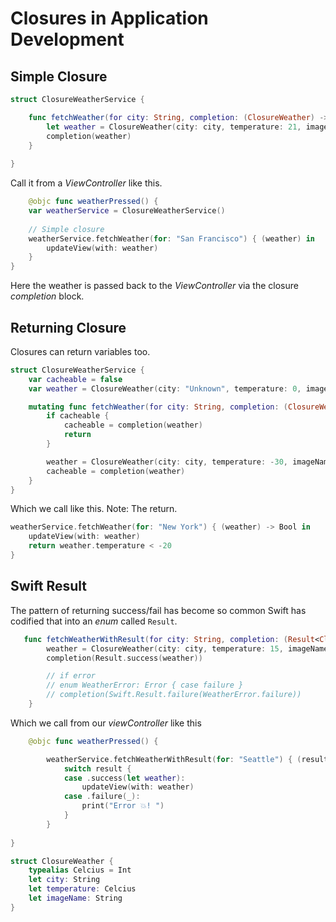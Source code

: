 # Closures in Application Development

## Simple Closure


```swift
struct ClosureWeatherService {

    func fetchWeather(for city: String, completion: (ClosureWeather) -> Void) {
        let weather = ClosureWeather(city: city, temperature: 21, imageName: "sunset.fill")
        completion(weather)
    }
    
}
```

Call it from a _ViewController_ like this.

```swift
    @objc func weatherPressed() {
    var weatherService = ClosureWeatherService()
    
    // Simple closure
    weatherService.fetchWeather(for: "San Francisco") { (weather) in
        updateView(with: weather)
    }
}
```

Here the weather is passed back to the _ViewController_ via the closure _completion_ block.

## Returning Closure

Closures can return variables too. 

```swift
struct ClosureWeatherService {
    var cacheable = false
    var weather = ClosureWeather(city: "Unknown", temperature: 0, imageName: "moon")

    mutating func fetchWeather(for city: String, completion: (ClosureWeather) -> Bool) {
        if cacheable {
            cacheable = completion(weather)
            return
        }

        weather = ClosureWeather(city: city, temperature: -30, imageName: "snow")
        cacheable = completion(weather)
    }
}
```

Which we call like this. Note: The return.

```swift
weatherService.fetchWeather(for: "New York") { (weather) -> Bool in
    updateView(with: weather)
    return weather.temperature < -20
}
```

## Swift Result

The pattern of returning success/fail has become so common Swift has codified that into an _enum_ called `Result`.

```swift
   func fetchWeatherWithResult(for city: String, completion: (Result<ClosureWeather, Error>) -> Void) {
        weather = ClosureWeather(city: city, temperature: 15, imageName: "wind")
        completion(Result.success(weather))

        // if error
        // enum WeatherError: Error { case failure }
        // completion(Swift.Result.failure(WeatherError.failure))
    }
```

Which we call from our _viewController_ like this

```swift
    @objc func weatherPressed() {

        weatherService.fetchWeatherWithResult(for: "Seattle") { (result) in
            switch result {
            case .success(let weather):
                updateView(with: weather)
            case .failure(_):
                print("Error 💥! ")
            }
        }
        
}

struct ClosureWeather {
    typealias Celcius = Int
    let city: String
    let temperature: Celcius
    let imageName: String
}
```


